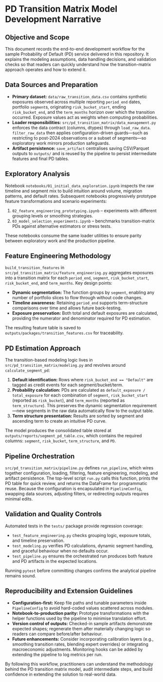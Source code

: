 # PD Transition Matrix Model Development Narrative

## Objective and Scope
This document records the end-to-end development workflow for the sample Probability of Default (PD) service delivered in this repository. It explains the modeling assumptions, data handling decisions, and validation checks so that readers can quickly understand how the transition-matrix approach operates and how to extend it.

## Data Sources and Preparation
- **Primary dataset:** `data/raw_transition_data.csv` contains synthetic exposures observed across multiple reporting `period_end` dates, portfolio `segment`s, originating `risk_bucket_start`, ending `risk_bucket_end`, and the `term_months` horizon over which the transition occurred. Exposure values act as weights when computing probabilities.
- **Loader responsibilities:** `src/pd_transition_matrix/data_management.py` enforces the data contract (columns, dtypes) through `load_raw_data`. `filter_raw_data` then applies configuration-driven guards—such as restricting to post-2024 observations or a subset of segments—so exploratory work mirrors production safeguards.
- **Artifact persistence:** `save_artifact` centralises saving CSV/Parquet outputs to `outputs/` and is reused by the pipeline to persist intermediate features and final PD tables.

## Exploratory Analysis
Notebook `notebooks/01_initial_data_exploration.ipynb` inspects the raw timeline and segment mix to build intuition around volume, migration patterns, and default rates. Subsequent notebooks progressively prototype feature transformations and scenario experiments:
1. `02_feature_engineering_prototyping.ipynb` – experiments with different grouping levels or smoothing strategies.
2. `03_model_selection_experiments.ipynb` – benchmarks transition-matrix PDs against alternative estimators or stress tests.

These notebooks consume the same loader utilities to ensure parity between exploratory work and the production pipeline.

## Feature Engineering Methodology
`build_transition_features` in `src/pd_transition_matrix/feature_engineering.py` aggregates exposures into a transition matrix for each `period_end`, `segment`, `risk_bucket_start`, `risk_bucket_end`, and `term_months`. Key design points:
- **Dynamic segmentation:** The function groups by `segment`, enabling any number of portfolio slices to flow through without code changes.
- **Timeline awareness:** Retaining `period_end` supports term-structure comparisons over time and allows future back-testing.
- **Exposure preservation:** Both total and default exposures are calculated, providing the numerator and denominator required for PD estimation.

The resulting feature table is saved to `outputs/packages/transition_features.csv` for traceability.

## PD Estimation Approach
The transition-based modeling logic lives in `src/pd_transition_matrix/modeling.py` and revolves around `calculate_segment_pd`:
1. **Default identification:** Rows where `risk_bucket_end == "Default"` are tagged as credit events for each segment/bucket/term.
2. **Probability calculation:** PDs are calculated as `default_exposure / total_exposure` for each combination of `segment`, `risk_bucket_start` (reported as `risk_bucket`), and `term_months` (reported as `term_structure`). This preserves the dynamic segmentation requirement—new segments in the raw data automatically flow to the output table.
3. **Term structure presentation:** Results are sorted by segment and ascending term to create an intuitive PD curve.

The model produces the consolidated table stored at `outputs/reports/segment_pd_table.csv`, which contains the required columns: `segment`, `risk_bucket`, `term_structure`, and `PD`.

## Pipeline Orchestration
`src/pd_transition_matrix/pipeline.py` defines `run_pipeline`, which wires together configuration, loading, filtering, feature engineering, modeling, and artifact persistence. The top-level script `run.py` calls this function, prints the PD table for quick review, and returns the DataFrame for programmatic reuse. Because the configuration is encapsulated in `PipelineConfig`, swapping data sources, adjusting filters, or redirecting outputs requires minimal edits.

## Validation and Quality Controls
Automated tests in the `tests/` package provide regression coverage:
- `test_feature_engineering.py` checks grouping logic, exposure totals, and timeline preservation.
- `test_modeling.py` verifies PD calculations, dynamic segment handling, and graceful behaviour when no defaults occur.
- `test_pipeline.py` ensures the orchestrated run produces both feature and PD artifacts in the expected locations.

Running `pytest` before committing changes confirms the analytical pipeline remains sound.

## Reproducibility and Extension Guidelines
- **Configuration-first:** Keep file paths and tunable parameters inside `PipelineConfig` to avoid hard-coded values scattered across modules.
- **Notebook-to-production parity:** Prototype transformations with the helper functions used by the pipeline to minimise translation effort.
- **Version control of outputs:** Checked-in sample artifacts demonstrate expected shapes; regenerate them after materially changing logic so readers can compare before/after behaviour.
- **Future enhancements:** Consider incorporating calibration layers (e.g., smoothing transition rates, blending expert overrides) or integrating macroeconomic adjustments. Monitoring hooks can be added by extending the pipeline to log metrics per run.

By following this workflow, practitioners can understand the methodology behind the PD transition matrix model, audit intermediate steps, and build confidence in extending the solution to real-world data.
